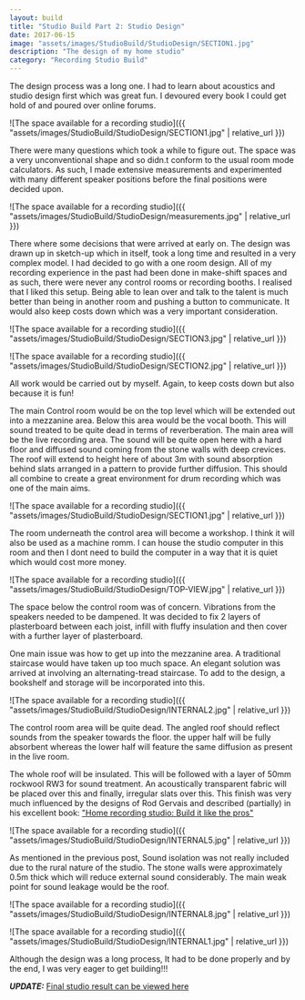 ```yaml
---
layout: build
title: "Studio Build Part 2: Studio Design"
date: 2017-06-15
image: "assets/images/StudioBuild/StudioDesign/SECTION1.jpg" 
description: "The design of my home studio"
category: "Recording Studio Build"
---
```

The design process was a long one. I had to learn about acoustics and studio design first which was great fun. I devoured every book I could get hold of and poured over online forums. 

![The space available for a recording studio]({{ "assets/images/StudioBuild/StudioDesign/SECTION1.jpg" | relative_url }})

There were many questions which took a while to figure out. The space was a very unconventional shape and so didn.t conform to the usual room mode calculators. As such, I made extensive measurements and experimented with many different speaker positions before the final positions were decided upon.

![The space available for a recording studio]({{ "assets/images/StudioBuild/StudioDesign/measurements.jpg" | relative_url }})

There where some decisions that were arrived at early on. The design was drawn up in sketch-up which in itself, took a long time and resulted in a very complex model. I had decided to go with a one room design. All of my recording experience in the past had been done in make-shift spaces and as such, there were never any control rooms or recording booths. I realised that I liked this setup. Being able to lean over and talk to the talent is much better than being in another room and pushing a button to communicate. It would also keep costs down which was a very important consideration.

![The space available for a recording studio]({{ "assets/images/StudioBuild/StudioDesign/SECTION3.jpg" | relative_url }})

![The space available for a recording studio]({{ "assets/images/StudioBuild/StudioDesign/SECTION2.jpg" | relative_url }})

All work would be carried out by myself. Again, to keep costs down but also because it is fun!

The main Control room would be on the top level which will be extended out into a mezzanine area. Below this area would be the vocal booth. This will sound treated to be quite dead in terms of reverberation. The main area will be the live recording area. The sound will be quite open here with a hard floor and diffused sound coming from the stone walls with deep crevices. The roof will extend to height here of about 3m with sound absorption behind slats arranged in a pattern to provide further diffusion. This should all combine to create a great environment for drum recording which was one of the main aims.

![The space available for a recording studio]({{ "assets/images/StudioBuild/StudioDesign/SECTION1.jpg" | relative_url }})

The room underneath the control area will become a workshop. I think it will also be used as a machine romm. I can house the studio computer in this room and then I dont need to build the computer in a way that it is quiet which would cost more money.

![The space available for a recording studio]({{ "assets/images/StudioBuild/StudioDesign/TOP-VIEW.jpg" | relative_url }})

The space below the control room was of concern. Vibrations from the speakers needed to be dampened. It was decided to fix 2 layers of plasterboard between each joist, infill with fluffy insulation and then cover with a further layer of plasterboard.

One main issue was how to get up into the mezzanine area. A traditional staircase would have taken up too much space. An elegant solution was arrived at involving an alternating-tread staircase. To add to the design, a bookshelf and storage will be incorporated into this.

![The space available for a recording studio]({{ "assets/images/StudioBuild/StudioDesign/INTERNAL2.jpg" | relative_url }})

The control room area will be quite dead. The angled roof should reflect sounds from the speaker towards the floor. the upper half will be fully absorbent whereas the lower half will feature the same diffusion as present in the live room.

The whole roof will be insulated. This will be followed with a layer of 50mm rockwool RW3 for sound treatment. An acoustically transparent fabric will be placed over this and finally, irregular slats over this. This finish was very much influenced by the designs of Rod Gervais and described (partially) in his excellent book: ["Home recording studio: Build it like the pros"](https://www.amazon.co.uk/Home-Recording-Studio-Build-Like/dp/1598630342)

![The space available for a recording studio]({{ "assets/images/StudioBuild/StudioDesign/INTERNAL5.jpg" | relative_url }})

As mentioned in the previous post, Sound isolation was not really included due to the rural nature of the studio. The stone walls were approximately 0.5m thick which will reduce external sound considerably. The main weak point for sound leakage would be the roof.

![The space available for a recording studio]({{ "assets/images/StudioBuild/StudioDesign/INTERNAL8.jpg" | relative_url }})

![The space available for a recording studio]({{ "assets/images/StudioBuild/StudioDesign/INTERNAL1.jpg" | relative_url }})

Although the design was a long process, It had to be done properly and by the end, I was very eager to get building!!!

<em><strong>UPDATE:</strong></em>
[Final studio result can be viewed here](https://www.studiomoomoo.ie/)


